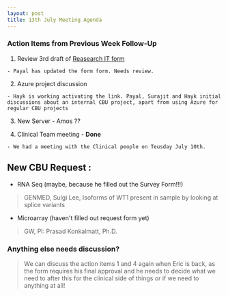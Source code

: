 ```yaml
---
layout: post
title: 13th July Meeting Agenda
---
```


### Action Items from Previous Week Follow-Up

1. Review 3rd draft of [Reasearch IT form](http://j.mp/2yNQ3At)

`- Payal has updated the form form. Needs review.`

2. Azure project discussion
 
 `- Hayk is working activating the link. Payal, Surajit and Hayk initial discussions about an internal CBU project, apart from using Azure for regular CBU projects `
 
3. New Server - Amos ??
 
4. Clinical Team meeting - **Done**
 
 `- We had a meeting with the Clinical people on Teusday July 10th.`
 

## New CBU Request :

* RNA Seq (maybe, because he filled out the Survey Form!!!)
 > GENMED,
 > Sulgi Lee,
 > Isoforms of WT1 present in sample by looking at splice variants
 
 * Microarray (haven't filled out request form yet)
  > GW,
  > PI: Prasad Konkalmatt, Ph.D.
  
### Anything else needs discussion?

> We can discuss the action items 1 and 4 again when Eric is back, as the form requires his final approval and he needs to decide what we need to after this for the clinical side of things or if we need to anything at all!
